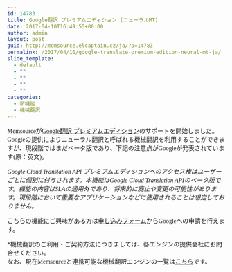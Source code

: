```yaml
---
id: 14783
title: Google翻訳 プレミアムエディション (ニューラルMT)
date: 2017-04-10T16:49:55+00:00
author: admin
layout: post
guid: http://memsource.elcaptain.cz/ja/?p=14783
permalink: /2017/04/10/google-translate-premium-edition-neural-mt-ja/
slide_template:
  - default
  - ""
  - ""
  - ""
  - ""
categories:
  - 新機能
  - 機械翻訳
---
```

<div style="font-family: 'メイリオ', Meiryo, 'ヒラギノ角ゴ Pro W3';">
  Memsourceが<a href="https://cloud.google.com/translate/docs/premium" target="_blank">Google翻訳 プレミアムエディション</a>のサポートを開始しました。Googleの提供によりニューラル翻訳と呼ばれる機械翻訳を利用することができますが、現段階ではまだベータ版であり、下記の注意点がGoogleが発表されています(原：英文)。</p> 
  
  <p>
    <em>Google Cloud Translation API プレミアムエディションへのアクセス権はユーザーごとに個別に付与されます。本機能はGoogle Cloud Translation APIのベータ版です。機能の内容はSLAの適用外であり、将来的に廃止や変更の可能性があります。現段階において重要なアプリケーションなどに使用されることは想定しておりません。</em>
  </p>
  
  <p>
    こちらの機能にご興味がある方は<a href="https://services.google.com/fb/forms/translationapi-beta/" target="_blank">申し込みフォーム</a>からGoogleへの申請を行えます。
  </p>
  
  <p>
    *機械翻訳のご利用・ご契約方法につきましては、各エンジンの提供会社にお問合せください。<br /> なお、現在Memsourceと連携可能な機械翻訳エンジンの一覧は<a href="https://wiki.memsource.com/wiki/Machine_Translation" target="_blank">こちら</a>です。
  </p>
</div>